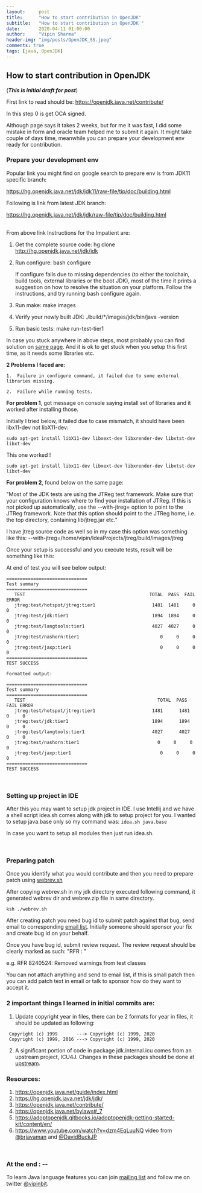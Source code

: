 ```yaml
---
layout:     post
title:      "How to start contribution in OpenJDK"
subtitle:   "How to start contribution in OpenJDK "
date:       2020-04-11 01:00:00
author:     "Vipin Sharma"
header-img: "img/posts/OpenJDK_SS.jpeg"
comments: true
tags: [java, OpenJDK]
---
```


## How to start contribution in OpenJDK
(***This is initial draft for post***)

First link to read should be: https://openjdk.java.net/contribute/

In this step 0 is get OCA signed.

Although page says it takes 2 weeks, but for me it was fast, I did some mistake in form and oracle team helped me to submit it again.
It might take couple of days time, meanwhile you can prepare your development env ready for contribution.

### Prepare your development env
Popular link you might find on google search to prepare env is from JDK11 specific branch:

https://hg.openjdk.java.net/jdk/jdk11/raw-file/tip/doc/building.html

Following is link from latest JDK branch:

https://hg.openjdk.java.net/jdk/jdk/raw-file/tip/doc/building.html

<br>
From above link Instructions for the Impatient are:

1. Get the complete source code:
hg clone http://hg.openjdk.java.net/jdk/jdk

2. Run configure:
    bash configure

      If configure fails due to missing dependencies (to either the toolchain, build tools, external libraries or the boot JDK), most of the time it prints a suggestion on how to resolve the situation on your platform. Follow the instructions, and try running bash configure again.

3. Run make:
  make images

4. Verify your newly built JDK:
./build/*/images/jdk/bin/java -version

5. Run basic tests:
make run-test-tier1


In case you stuck anywhere in above steps, most probably you can find solution on [same page](https://hg.openjdk.java.net/jdk/jdk11/raw-file/tip/doc/building.html).
And it is ok to get stuck when you setup this first time, as it needs some libraries etc.

**2 Problems I faced are:**

    1.  Failure in configure command, it failed due to some external libraries missing.

    2.  Failure while running tests.


**For problem 1**, got message on console saying install set of libraries and it worked after installing those.

Initially I tried below, it failed due to case mismatch, it should have been libx11-dev not libX11-dev:

```
sudo apt-get install libX11-dev libxext-dev libxrender-dev libxtst-dev libxt-dev
```

This one worked !

```
sudo apt-get install libx11-dev libxext-dev libxrender-dev libxtst-dev libxt-dev
```


**For problem 2**, found below on the same page:

"Most of the JDK tests are using the JTReg test framework. Make sure that your configuration knows where to find your installation of JTReg. If this is not picked up automatically, use the --with-jtreg=<path to jtreg home> option to point to the JTReg framework. Note that this option should point to the JTReg home, i.e. the top directory, containing lib/jtreg.jar etc."

I have jtreg source code as well so in my case this option was something like this:
--with-jtreg=/home/vipin/IdeaProjects/jtreg/build/images/jtreg

Once your setup is successful and you execute tests, result will be something like this:

At end of test you will see below output:

```
==============================
Test summary
==============================
   TEST                                              TOTAL  PASS  FAIL ERROR   
   jtreg:test/hotspot/jtreg:tier1                     1481  1481     0     0   
   jtreg:test/jdk:tier1                               1894  1894     0     0   
   jtreg:test/langtools:tier1                         4027  4027     0     0   
   jtreg:test/nashorn:tier1                              0     0     0     0   
   jtreg:test/jaxp:tier1                                 0     0     0     0   
==============================
TEST SUCCESS

Formatted output:

==============================
Test summary
==============================
   TEST                                              	TOTAL  PASS  FAIL ERROR   
   jtreg:test/hotspot/jtreg:tier1                     1481  	1481     0     0   
   jtreg:test/jdk:tier1                               1894  	1894     0     0   
   jtreg:test/langtools:tier1                         4027  	4027     0     0   
   jtreg:test/nashorn:tier1                             0     0     0     0   
   jtreg:test/jaxp:tier1                                 0     0     0     0   
==============================
TEST SUCCESS
```

<br>

### Setting up project in IDE

After this you may want to setup jdk project in IDE. I use Intellij and we have a shell script idea.sh comes along with jdk to setup project for you. I wanted to setup java.base only so my command was:
```idea.sh java.base```

In case you want to setup all modules then just run idea.sh.

<br>

### Preparing patch
Once you identify what you would contribute and then you need to prepare patch using [webrev.sh](https://hg.openjdk.java.net/code-tools/webrev/raw-file/tip/webrev.ksh)

After copying webrev.sh in my jdk directory executed following command, it generated webrev dir and webrev.zip file in same directory.

```ksh ./webrev.sh```

After creating patch you need bug id to submit patch against that bug, send email to corresponding [email list](https://mail.openjdk.java.net/mailman/listinfo). Initially someone should sponsor your fix and create bug Id on your behalf.

Once you have bug id, submit review request. The review request should be clearly marked as such: "RFR <bug-id>: <synopsis>"

e.g.
RFR 8240524: Removed warnings from test classes

You can not attach anything and send to email list, if this is small patch then you can add patch text in email or talk to sponsor how do they want to accept it.

### 2 important things I learned in initial commits are:
1. Update copyright year in files, there can be 2 formats for year in files, it should be updated as following:
```
 Copyright (c) 1999       ---> Copyright (c) 1999, 2020
 Copyright (c) 1999, 2016 ---> Copyright (c) 1999, 2020
```
2. A significant portion of code in package jdk.internal.icu comes from an upstream project, ICU4J. Changes in these packages should be done at [upstream](https://github.com/unicode-org/icu/tree/master/icu4j).


### Resources:

1. https://openjdk.java.net/guide/index.html
2. https://hg.openjdk.java.net/jdk/jdk/
3. https://openjdk.java.net/contribute/
4. https://openjdk.java.net/bylaws#_7
5. https://adoptopenjdk.gitbooks.io/adoptopenjdk-getting-started-kit/content/en/
6. https://www.youtube.com/watch?v=dzm4EqLuuNQ video from [@brjavaman](https://twitter.com/brjavaman) and [@DavidBuckJP](https://twitter.com/DavidBuckJP)

<br>

### At the end : --
To learn Java language features you can join [mailing list](https://jfeatures.com/) and follow me on twitter [@vipinbit](https://twitter.com/vipinbit).
